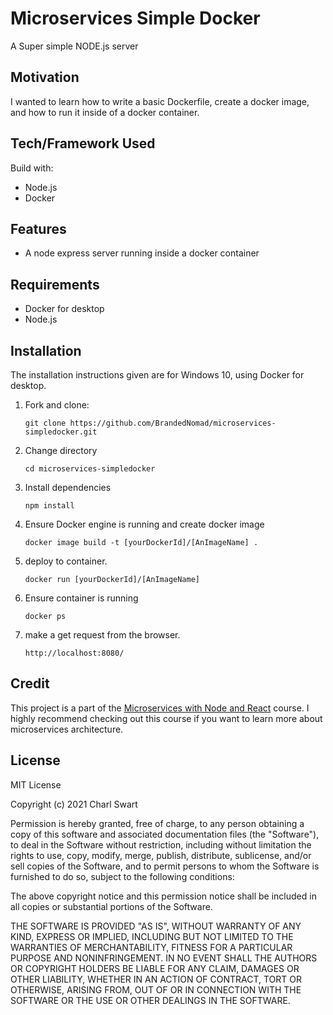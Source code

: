 # Microservices Simple Docker

A Super simple NODE.js server 

## Motivation

I wanted to learn how to write a basic Dockerfile, create a docker image, and how to run it inside of a docker container.

## Tech/Framework Used

Build with:
* Node.js
* Docker

## Features

* A node express server running inside a docker container

## Requirements

* Docker for desktop
* Node.js 


## Installation

The installation instructions given are for Windows 10, using Docker for desktop.

1. Fork and clone: 

    `git clone https://github.com/BrandedNomad/microservices-simpledocker.git`
    
2. Change directory

    `cd microservices-simpledocker`

3. Install dependencies

    `npm install`

4. Ensure Docker engine is running and create docker image

    `docker image build -t [yourDockerId]/[AnImageName] .`

5. deploy to container.

    `docker run [yourDockerId]/[AnImageName]`

6. Ensure container is running

    `docker ps`

6. make a get request from the browser.

    `http://localhost:8080/`

## Credit

This project is a part of the [Microservices with Node and React](https://www.udemy.com/course/microservices-with-node-js-and-react/) course. I highly recommend checking out this course if you want to learn more about microservices architecture.

## License

MIT License

Copyright (c) 2021 Charl Swart

Permission is hereby granted, free of charge, to any person obtaining a copy
of this software and associated documentation files (the "Software"), to deal
in the Software without restriction, including without limitation the rights
to use, copy, modify, merge, publish, distribute, sublicense, and/or sell
copies of the Software, and to permit persons to whom the Software is
furnished to do so, subject to the following conditions:

The above copyright notice and this permission notice shall be included in all
copies or substantial portions of the Software.

THE SOFTWARE IS PROVIDED "AS IS", WITHOUT WARRANTY OF ANY KIND, EXPRESS OR
IMPLIED, INCLUDING BUT NOT LIMITED TO THE WARRANTIES OF MERCHANTABILITY,
FITNESS FOR A PARTICULAR PURPOSE AND NONINFRINGEMENT. IN NO EVENT SHALL THE
AUTHORS OR COPYRIGHT HOLDERS BE LIABLE FOR ANY CLAIM, DAMAGES OR OTHER
LIABILITY, WHETHER IN AN ACTION OF CONTRACT, TORT OR OTHERWISE, ARISING FROM,
OUT OF OR IN CONNECTION WITH THE SOFTWARE OR THE USE OR OTHER DEALINGS IN THE
SOFTWARE.
